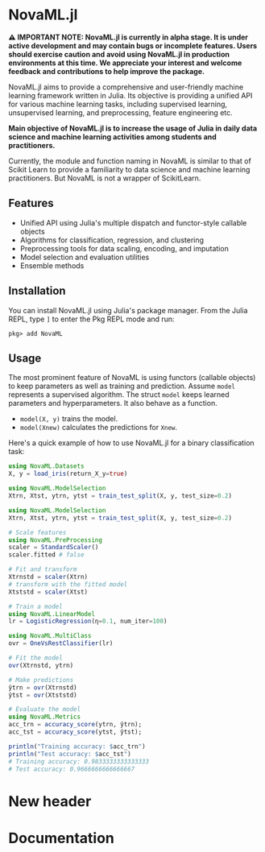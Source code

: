 # NovaML.jl

**⚠️ IMPORTANT NOTE: NovaML.jl is currently in alpha stage. It is under active development and may contain bugs or incomplete features. Users should exercise caution and avoid using NovaML.jl in production environments at this time. We appreciate your interest and welcome feedback and contributions to help improve the package.**

NovaML.jl aims to provide a comprehensive and user-friendly machine learning framework written in Julia. Its objective is providing a unified API for various machine learning tasks, including supervised learning, unsupervised learning, and preprocessing, feature engineering etc.

**Main objective of NovaML.jl is to increase the usage of Julia in daily data science and machine learning activities among students and practitioners.**

Currently, the module and function naming in NovaML is similar to that of Scikit Learn to provide a familiarity to data science and machine learning practitioners. But NovaML is not a wrapper of ScikitLearn.

## Features

- Unified API using Julia's multiple dispatch and functor-style callable objects
- Algorithms for classification, regression, and clustering
- Preprocessing tools for data scaling, encoding, and imputation
- Model selection and evaluation utilities
- Ensemble methods

## Installation

You can install NovaML.jl using Julia's package manager. From the Julia REPL, type `]` to enter the Pkg REPL mode and run:

`pkg> add NovaML`

## Usage

The most prominent feature of NovaML is using functors (callable objects) to keep parameters as well as training and prediction. Assume ``model`` represents a supervised algorithm. The struct ``model`` keeps learned parameters and hyperparameters. It also behave as a function. 

* `model(X, y)` trains the model. 
* `model(Xnew)` calculates the predictions for `Xnew`. 

Here's a quick example of how to use NovaML.jl for a binary classification task:

```julia
using NovaML.Datasets
X, y = load_iris(return_X_y=true)

using NovaML.ModelSelection
Xtrn, Xtst, ytrn, ytst = train_test_split(X, y, test_size=0.2)

using NovaML.ModelSelection
Xtrn, Xtst, ytrn, ytst = train_test_split(X, y, test_size=0.2)

# Scale features
using NovaML.PreProcessing
scaler = StandardScaler()
scaler.fitted # false

# Fit and transform
Xtrnstd = scaler(Xtrn) 
# transform with the fitted model
Xtststd = scaler(Xtst)

# Train a model
using NovaML.LinearModel
lr = LogisticRegression(η=0.1, num_iter=100)

using NovaML.MultiClass
ovr = OneVsRestClassifier(lr)

# Fit the model
ovr(Xtrnstd, ytrn)

# Make predictions
ŷtrn = ovr(Xtrnstd)
ŷtst = ovr(Xtststd)

# Evaluate the model
using NovaML.Metrics
acc_trn = accuracy_score(ytrn, ŷtrn);
acc_tst = accuracy_score(ytst, ŷtst);

println("Training accuracy: $acc_trn")
println("Test accuracy: $acc_tst")
# Training accuracy: 0.9833333333333333
# Test accuracy: 0.9666666666666667
```

# New header
# Documentation